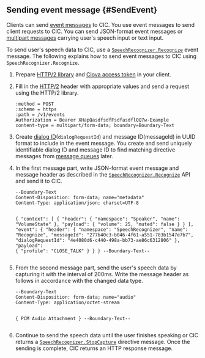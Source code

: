 ## Sending event message {#SendEvent}
Clients can send [event messages](/CIC/References/Message_Format.md#Event) to CIC. You use event messages to send client requests to CIC. You can send JSON-format event messages or [multipart messages](/CIC/References/HTTP2_Message_Format.md#MultipartMessage) carrying user's speech input or text input.

To send user's speech data to CIC, use a [`SpeechRecognizer.Recognize`](/CIC/References/APIs/SpeechRecognizer.md#Recognize) event message. The following explains how to send event messages to CIC using `SpeechRecognizer.Recognize`.

<ol>
<li><p>Prepare <a href="#RequiredLibrary">HTTP/2 library</a> and <a href="#Authorization">Clova access token</a> in your client.</p>
</li>
<li><p>Fill in the <a href="/CIC/References/HTTP2_Message_Format.html">HTTP/2</a> header with appropriate values and send a request using the HTTP/2 library.</p>
<pre><code>:method = POST
:scheme = https
:path = /v1/events
Authorization = Bearer XHapQasdfsdfFsdfasdflQQ7w-Example
content-type = multipart/form-data; boundary=Boundary-Text
</code></pre>
</li>
<li><p>Create <a href="/CIC/CIC_Overview.html#DialogModel">dialog ID</a>(<code>dialogRequestId</code>) and message ID(messageId) in UUID format to include in the event message. You create and send uniquely identifiable dialog ID and message ID to find matching directive messages from <a href="#ManageMessageQ">message queues</a> later.</p></li>
<li><p>In the first message part, write JSON-format event message and message header as described in the <a href="/CIC/References/APIs/SpeechRecognizer.html#Recognize"><code>SpeechRecognizer.Recognize</code></a> API and send it to CIC.</p>
<pre><code>--Boundary-Text
Content-Disposition: form-data; name="metadata"
Content-Type: application/json; charset=UTF-8

{
  "context": [
    {
      "header": {
        "namespace": "Speaker",
        "name": "VolumeState"
      },
      "payload": {
        "volume": 25,
        "muted": false
      }
    }
  ],
  "event": {
    "header": {
      "namespace": "SpeechRecognizer",
      "name": "Recognize",
      "messageId": "277b40c3-b046-4f61-a551-783b1547e7b7",
      "dialogRequestId": "4e4080d6-c440-498a-bb73-ae86c6312806"
    },
    "payload": {
      "profile": "CLOSE_TALK"
    }
  }
}
--Boundary-Text--
</code></pre>
</li>
<li>From the second message part, send the user's speech data by capturing it with the interval of 200ms. Write the message header as follows in accordance with the changed data type.
<pre><code>--Boundary-Text
Content-Disposition: form-data; name="audio"
Content-Type: application/octet-stream

{ PCM Audio Attachment }
--Boundary-Text--
</code></pre>
</li>
<li><p>Continue to send the speech data until the user finishes speaking or CIC returns a <a href="/CIC/References/APIs/SpeechRecognizer.html#StopCapture"><code>SpeechRecognizer.StopCapture</code></a> directive message. Once the sending is complete, CIC returns an HTTP response message.</p>
</li>
</ol>